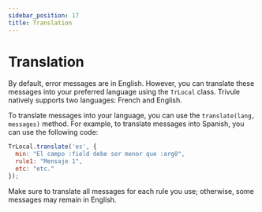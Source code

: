 ```yaml
---
sidebar_position: 17
title: Translation
---
```

 
# Translation

By default, error messages are in English. However, you can translate these messages into your preferred language using the `TrLocal` class. Trivule natively supports two languages: French and English.

To translate messages into your language, you can use the `translate(lang, messages)` method. For example, to translate messages into Spanish, you can use the following code:

```javascript
TrLocal.translate('es', {
  min: "El campo :field debe ser menor que :arg0",
  rule1: "Mensaje 1",
  etc: "etc."
});
```

Make sure to translate all messages for each rule you use; otherwise, some messages may remain in English.
